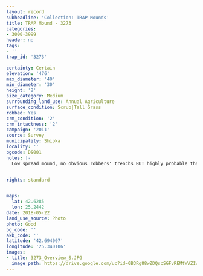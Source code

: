 ```yaml
---
layout: record
subheadline: 'Collection: TRAP Mounds'
title: TRAP Mound - 3273
categories:
- 3000-3999
header: no
tags:
- ''
trap_id: '3273'

certainty: Certain
elevation: '476'
max_diameter: '40'
min_diameter: '30'
height: '2'
size_category: Medium
surrounding_land_use: Annual Agriculture
surface_condition: Scrub|Tall Grass
robbed: Yes
crm_condition: '2'
crm_intactness: '2'
campaign: '2011'
source: Survey
municipality: Shipka
locality: ''
bgcode: DS001
notes: |-
  Low spread mound, no obvious robbers' trenchs BUT highly probable that N part was disturbed by robbers.


rights: standard


maps:
  lat: 42.6285
  lon: 25.2442
date: 2018-05-22
land_use_source: Photo
photo: Good
bg_code: ''
akb_code: ''
latitude: '42.694007'
longitude: '25.340106'
images:
- title: 3273_Overview_S.JPG
  image_path: https://drive.google.com/uc?id=0B3Rg88wZDQscSGFvREMtWVZ1Wms
---
```


